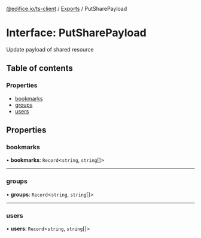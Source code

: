 [@edifice.io/ts-client](../README.md) / [Exports](../modules.md) / PutSharePayload

# Interface: PutSharePayload

Update payload of shared resource

## Table of contents

### Properties

- [bookmarks](PutSharePayload.md#bookmarks)
- [groups](PutSharePayload.md#groups)
- [users](PutSharePayload.md#users)

## Properties

### bookmarks

• **bookmarks**: `Record`\<`string`, `string`[]\>

___

### groups

• **groups**: `Record`\<`string`, `string`[]\>

___

### users

• **users**: `Record`\<`string`, `string`[]\>
